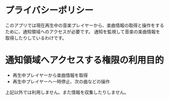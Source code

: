 # プライバシーポリシー

このアプリでは現在再生中の音楽プレイヤーから、楽曲情報の取得と操作をするために、通知領域へのアクセスが必要です。
通知を監視して音楽の楽曲情報を取得したりしているわけです。

# 通知領域へアクセスする権限の利用目的

- 再生中プレイヤーから楽曲情報を取得
- 再生中プレイヤーへ一時停止、次の曲などの操作

上記以外では利用しません。また情報を収集したりしません。